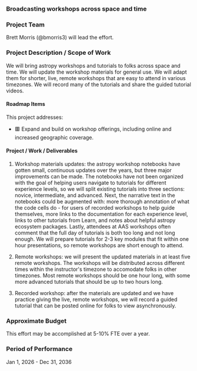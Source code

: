 ### Broadcasting workshops across space and time


### Project Team
Brett Morris (@bmorris3) will lead the effort.


### Project Description / Scope of Work

We will bring astropy workshops and tutorials to folks across space and time. We will 
update the workshop materials for general use. We will adapt them for shorter, 
live, remote workshops that are easy to attend in various timezones. We will record
many of the tutorials and share the guided tutorial videos.

#### Roadmap Items

This project addresses:
- :red_square: Expand and build on workshop offerings, including online and increased geographic coverage.

#### Project / Work / Deliverables

1. Workshop materials updates: the astropy workshop notebooks have gotten small, continuous
   updates over the years, but three major improvements can be made. The notebooks have not been 
   organized with the goal of helping users navigate to tutorials for different experience levels, so 
   we will split existing tutorials into three sections: novice, intermediate, and advanced. Next,
   the narrative text in the notebooks could be augmented with: more thorough annotation of what the code cells
   do - for users of recorded workshops to help guide themselves,  more links to the documentation for each
   experience level, links to other tutorials from Learn, and notes about helpful astropy ecosystem packages.
   Lastly, attendees at AAS workshops often comment that the full day of tutorials is both too long and not
   long enough. We will prepare tutorials for 2-3 key modules that fit within one hour presentations, so 
   remote workshops are short enough to attend.

2. Remote workshops: we will present the updated materials in at least five remote workshops. The workshops
   will be distributed across different times within the instructor's timezone to accomodate folks in other
   timezones. Most remote workshops should be one hour long, with some more advanced tutorials that should be 
   up to two hours long.

3. Recorded workshop: after the materials are updated and we have practice giving the live, remote workshops,
   we will record a guided tutorial that can be posted online for folks to view asynchronously.
 
### Approximate Budget

This effort may be accomplished at 5-10% FTE over a year.

### Period of Performance

Jan 1, 2026 - Dec 31, 2036
